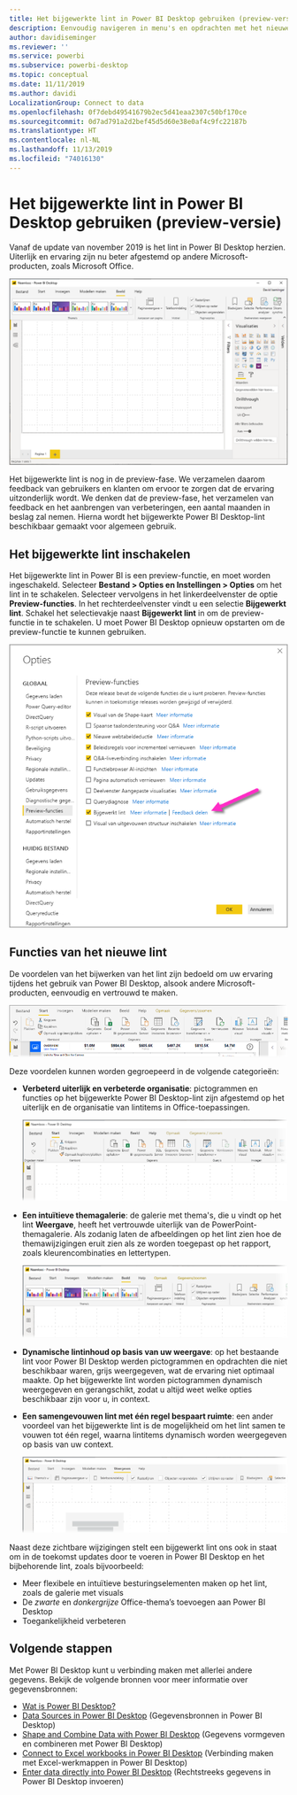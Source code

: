```yaml
---
title: Het bijgewerkte lint in Power BI Desktop gebruiken (preview-versie)
description: Eenvoudig navigeren in menu's en opdrachten met het nieuwe lint in Power BI Desktop
author: davidiseminger
ms.reviewer: ''
ms.service: powerbi
ms.subservice: powerbi-desktop
ms.topic: conceptual
ms.date: 11/11/2019
ms.author: davidi
LocalizationGroup: Connect to data
ms.openlocfilehash: 0f7debd49541679b2ec5d41eaa2307c50bf170ce
ms.sourcegitcommit: 0d7ad791a2d2bef45d5d60e38e0af4c9fc22187b
ms.translationtype: HT
ms.contentlocale: nl-NL
ms.lasthandoff: 11/13/2019
ms.locfileid: "74016130"
---
```

# <a name="use-the-updated-ribbon-in-power-bi-desktop-preview"></a>Het bijgewerkte lint in Power BI Desktop gebruiken (preview-versie)

Vanaf de update van november 2019 is het lint in Power BI Desktop herzien. Uiterlijk en ervaring zijn nu beter afgestemd op andere Microsoft-producten, zoals Microsoft Office.

![Het nieuwe lint in Power BI Desktop](media/desktop-ribbon/desktop-ribbon-02.png)

Het bijgewerkte lint is nog in de preview-fase. We verzamelen daarom feedback van gebruikers en klanten om ervoor te zorgen dat de ervaring uitzonderlijk wordt. We denken dat de preview-fase, het verzamelen van feedback en het aanbrengen van verbeteringen, een aantal maanden in beslag zal nemen. Hierna wordt het bijgewerkte Power BI Desktop-lint beschikbaar gemaakt voor algemeen gebruik. 

## <a name="how-to-enable-the-updated-ribbon"></a>Het bijgewerkte lint inschakelen

Het bijgewerkte lint in Power BI is een preview-functie, en moet worden ingeschakeld. Selecteer **Bestand > Opties en Instellingen > Opties** om het lint in te schakelen. Selecteer vervolgens in het linkerdeelvenster de optie **Preview-functies**. In het rechterdeelvenster vindt u een selectie **Bijgewerkt lint**. Schakel het selectievakje naast **Bijgewerkt lint** in om de preview-functie in te schakelen. U moet Power BI Desktop opnieuw opstarten om de preview-functie te kunnen gebruiken.

![De optie Bijgewerkt lint voor Power BI Desktop](media/desktop-ribbon/desktop-ribbon-01.png)


## <a name="features-of-the-new-ribbon"></a>Functies van het nieuwe lint

De voordelen van het bijwerken van het lint zijn bedoeld om uw ervaring tijdens het gebruik van Power BI Desktop, alsook andere Microsoft-producten, eenvoudig en vertrouwd te maken. 

![Het nieuwe lint in Power BI Desktop](media/desktop-ribbon/desktop-ribbon-03.png)

Deze voordelen kunnen worden gegroepeerd in de volgende categorieën:

* **Verbeterd uiterlijk en verbeterde organisatie**: pictogrammen en functies op het bijgewerkte Power BI Desktop-lint zijn afgestemd op het uiterlijk en de organisatie van lintitems in Office-toepassingen.

    ![Verbeterd uiterlijk](media/desktop-ribbon/desktop-ribbon-04.png)

* **Een intuïtieve themagalerie**: de galerie met thema's, die u vindt op het lint **Weergave**, heeft het vertrouwde uiterlijk van de PowerPoint-themagalerie. Als zodanig laten de afbeeldingen op het lint zien hoe de themawijzigingen eruit zien als ze worden toegepast op het rapport, zoals kleurencombinaties en lettertypen. 

    ![Betere thema's](media/desktop-ribbon/desktop-ribbon-05.png)

* **Dynamische lintinhoud op basis van uw weergave**: op het bestaande lint voor Power BI Desktop werden pictogrammen en opdrachten die niet beschikbaar waren, grijs weergegeven, wat de ervaring niet optimaal maakte. Op het bijgewerkte lint worden pictogrammen dynamisch weergegeven en gerangschikt, zodat u altijd weet welke opties beschikbaar zijn voor u, in context.

* **Een samengevouwen lint met één regel bespaart ruimte**: een ander voordeel van het bijgewerkte lint is de mogelijkheid om het lint samen te vouwen tot één regel, waarna lintitems dynamisch worden weergegeven op basis van uw context. 

    ![Betere thema's](media/desktop-ribbon/desktop-ribbon-06.png)

Naast deze zichtbare wijzigingen stelt een bijgewerkt lint ons ook in staat om in de toekomst updates door te voeren in Power BI Desktop en het bijbehorende lint, zoals bijvoorbeeld:

* Meer flexibele en intuïtieve besturingselementen maken op het lint, zoals de galerie met visuals
* De *zwarte* en *donkergrijze* Office-thema’s toevoegen aan Power BI Desktop
* Toegankelijkheid verbeteren


## <a name="next-steps"></a>Volgende stappen
Met Power BI Desktop kunt u verbinding maken met allerlei andere gegevens. Bekijk de volgende bronnen voor meer informatie over gegevensbronnen:

* [Wat is Power BI Desktop?](desktop-what-is-desktop.md)
* [Data Sources in Power BI Desktop](desktop-data-sources.md) (Gegevensbronnen in Power BI Desktop)
* [Shape and Combine Data with Power BI Desktop](desktop-shape-and-combine-data.md) (Gegevens vormgeven en combineren met Power BI Desktop)
* [Connect to Excel workbooks in Power BI Desktop](desktop-connect-excel.md) (Verbinding maken met Excel-werkmappen in Power BI Desktop)   
* [Enter data directly into Power BI Desktop](desktop-enter-data-directly-into-desktop.md) (Rechtstreeks gegevens in Power BI Desktop invoeren)   

